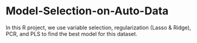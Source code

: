 # Model-Selection-on-Auto-Data
In this R project, we use variable selection, regularization (Lasso &amp; Ridge), PCR, and PLS to find the best model for this dataset.
